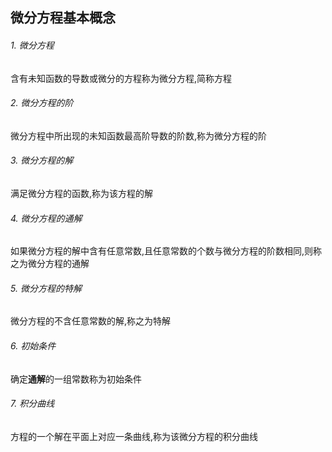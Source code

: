 ## 微分方程基本概念

###### 1. 微分方程

含有未知函数的导数或微分的方程称为微分方程,简称方程

###### 2. 微分方程的阶

微分方程中所出现的未知函数最高阶导数的阶数,称为微分方程的阶

###### 3. 微分方程的解

满足微分方程的函数,称为该方程的解

###### 4. 微分方程的通解

如果微分方程的解中含有任意常数,且任意常数的个数与微分方程的阶数相同,则称之为微分方程的通解

###### 5. 微分方程的特解

微分方程的不含任意常数的解,称之为特解

###### 6. 初始条件

确定**通解**的一组常数称为初始条件

###### 7. 积分曲线

方程的一个解在平面上对应一条曲线,称为该微分方程的积分曲线
